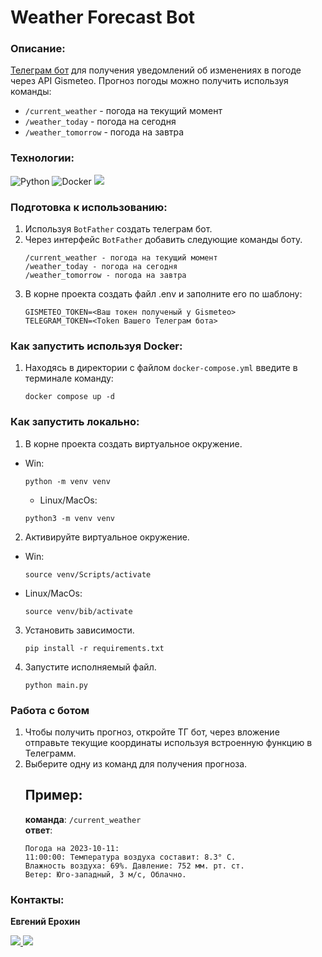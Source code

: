 # Weather Forecast Bot

### Описание:
[Телеграм бот](https://t.me/forecasts_bot) для получения уведомлений об изменениях в погоде через API Gismeteo.
Прогноз погоды можно получить используя команды:
* `/current_weather` - погода на текущий момент
* `/weather_today` - погода на сегодня
* `/weather_tomorrow` - погода на завтра
 
### Технологии:
![Python](https://img.shields.io/badge/python-3670A0?style=for-the-badge&logo=python&logoColor=ffdd54)
![Docker](https://img.shields.io/badge/docker-%230db7ed.svg?style=for-the-badge&logo=docker&logoColor=white)
<img src="https://img.shields.io/badge/Python_Telegram_Bot-blue?style=for-the-badge&logo=python telegram bot&logoColor=green"/>


### Подготовка к использованию:
1. Используя `BotFather` создать телеграм бот.
2. Через интерфейс `BotFather` добавить следующие команды боту.
    ```
    /current_weather - погода на текущий момент
    /weather_today - погода на сегодня
    /weather_tomorrow - погода на завтра
    ```
3. В корне проекта создать файл .env и заполните его по шаблону:
    ```
    GISMETEO_TOKEN=<Ваш токен полученый у Gismeteo> 
    TELEGRAM_TOKEN=<Token Вашего Телеграм бота> 
    ```
### Как запустить используя Docker:
1. Находясь в директории с файлом `docker-compose.yml` введите в терминале команду:
    ```commandline
    docker compose up -d
    ```
### Как запустить локально:
1. В корне проекта создать виртуальное окружение.
- Win:
    ```
    python -m venv venv
    ```
    - Linux/MacOs:
    ```
    python3 -m venv venv
    ```
2. Активируйте виртуальное окружение.
- Win:
  ```
  source venv/Scripts/activate
  ```
- Linux/MacOs:
  ```
  source venv/bib/activate
  ```
3. Установить зависимости.
    ```
    pip install -r requirements.txt
    ```
4. Запустите исполняемый файл.
    ```
    python main.py
    ```
### Работа с ботом
1. Чтобы получить прогноз, откройте ТГ бот, через вложение отправьте текущие координаты используя встроенную функцию в Телеграмм.
2. Выберите одну из команд для получения прогноза.
    ## Пример:
   **команда**: `/current_weather`
   <br> 
   **ответ**:
    ```
    Погода на 2023-10-11:
    11:00:00: Температура воздуха составит: 8.3° С.
    Влажность воздуха: 69%. Давление: 752 мм. рт. ст. 
    Ветер: Юго-западный, 3 м/с, Облачно.
    ```
### Контакты:
**Евгений Ерохин**
<br>

<a href="https://t.me/juandart" target="_blank">
<img src=https://img.shields.io/badge/Telegram-2CA5E0?style=for-the-badge&logo=telegram&logoColor=white />
</a>
<a href="mailto:evgeniierokhin@proton.me?">
<img src=https://img.shields.io/badge/ProtonMail-8B89CC?style=for-the-badge&logo=protonmail&logoColor=white />
</a>
